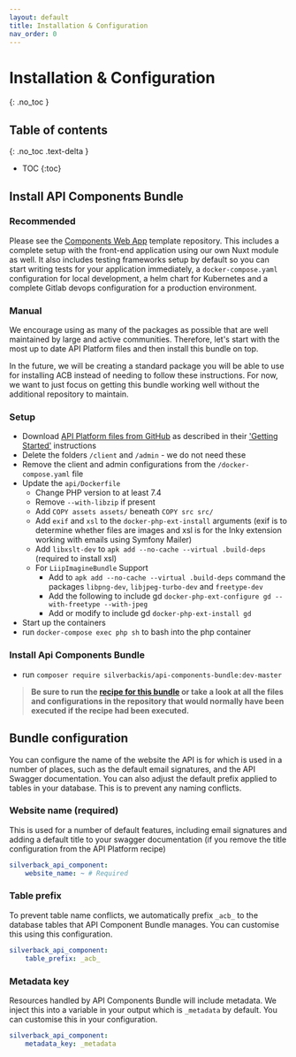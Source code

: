 ```yaml
---
layout: default
title: Installation & Configuration
nav_order: 0
---
```

# Installation & Configuration
{: .no_toc }

## Table of contents
{: .no_toc .text-delta }

* TOC
{:toc}

## Install API Components Bundle

### Recommended

Please see the [Components Web App](https://github.com/components-web-app/components-web-app) template repository. This includes a complete setup with the front-end application using our own Nuxt module as well. It also includes testing frameworks setup by default so you can start writing tests for your application immediately, a `docker-compose.yaml` configuration for local development, a helm chart for Kubernetes and a complete Gitlab devops configuration for a production environment.

### Manual

We encourage using as many of the packages as possible that are well maintained by large and active communities. Therefore, let's start with the most up to date API Platform files and then install this bundle on top.

In the future, we will be creating a standard package you will be able to use for installing ACB instead of needing to follow these instructions. For now, we want to just focus on getting this bundle working well without the additional repository to maintain.

### Setup
- Download [API Platform files from GitHub](https://github.com/api-platform/api-platform) as described in their ['Getting Started'](https://api-platform.com/docs/core/getting-started/) instructions
- Delete the folders `/client` and `/admin` - we do not need these
- Remove the client and admin configurations from the `/docker-compose.yaml` file
- Update the `api/Dockerfile`
  - Change PHP version to at least 7.4
  - Remove `--with-libzip` if present
  - Add `COPY assets assets/` beneath `COPY src src/`
  - Add `exif` and `xsl` to the `docker-php-ext-install` arguments (exif is to determine whether files are images and xsl is for the Inky extension working with emails using Symfony Mailer)
  - Add `libxslt-dev` to `apk add --no-cache --virtual .build-deps` (required to install xsl)
  - For `LiipImagineBundle` Support
    - Add to `apk add --no-cache --virtual .build-deps` command the packages `libpng-dev`, `libjpeg-turbo-dev` and `freetype-dev`
    - Add the following to include gd `docker-php-ext-configure gd --with-freetype --with-jpeg`
    - Add or modify to include gd `docker-php-ext-install gd`
- Start up the containers
- run `docker-compose exec php sh` to bash into the php container

### Install Api Components Bundle
- run `composer require silverbackis/api-components-bundle:dev-master`

> __Be sure to run the [recipe for this bundle](https://github.com/api-platform/api-platform) or take a look at all the files and configurations in the repository that would normally have been executed if the recipe had been executed.__

## Bundle configuration

You can configure the name of the website the API is for which is used in a number of places, such as the default email signatures, and the API Swagger documentation. You can also adjust the default prefix applied to tables in your database. This is to prevent any naming conflicts.

### Website name (required)

This is used for a number of default features, including email signatures and adding a default title to your swagger documentation (if you remove the title configuration from the API Platform recipe)

```yaml
silverback_api_component:
    website_name: ~ # Required
```

### Table prefix

To prevent table name conflicts, we automatically prefix `_acb_` to the database tables that API Component Bundle manages. You can customise this using this configuration.

```yaml
silverback_api_component:
    table_prefix: _acb_
```

### Metadata key

Resources handled by API Components Bundle will include metadata. We inject this into a variable in your output which is `_metadata` by default. You can customise this in your configuration.

```yaml
silverback_api_component:
    metadata_key: _metadata
```
